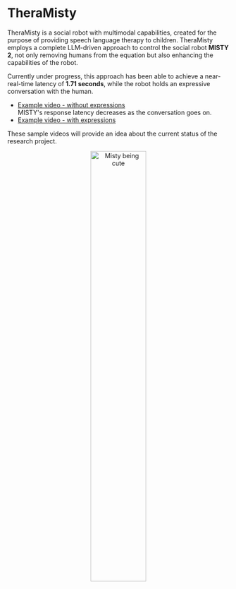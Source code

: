 # TheraMisty

TheraMisty is a social robot with multimodal capabilities, created for the purpose of providing speech language therapy to children. TheraMisty employs a complete LLM-driven approach to control the social robot **MISTY 2**, not only removing humans from the equation but also enhancing the capabilities of the robot.

Currently under progress, this approach has been able to achieve a near-real-time latency of **1.71 seconds**, while the robot holds an expressive conversation with the human.

- [Example video - without expressions](https://www.youtube.com/watch?v=ZXgYyf2mxcU)  
  MISTY's response latency decreases as the conversation goes on.
- [Example video - with expressions](https://youtube.com/shorts/bM_8sR366X4)

These sample videos will provide an idea about the current status of the research project. 
<div style="text-align: center;">
  <img src="./Misty_being_cute.HEIC" alt="Misty being cute" style="width: 50%; height: auto;">
</div>

